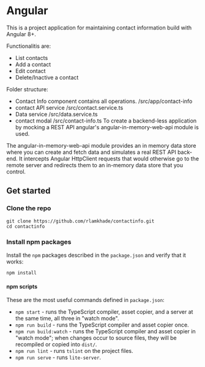 # Angular

This is a project application for maintaining contact information build with Angular 8+.

Functionalitis are:
- List contacts
- Add a contact
- Edit contact
- Delete/Inactive a contact

Folder structure:
- Contact Info component contains all operations.  /src/app/contact-info
- contact API service  /src/contact.service.ts
- Data service       /src/data.service.ts
- contact modal   /src/contact-info.ts
To create a backend-less application by mocking a REST API angular's angular-in-memory-web-api module is used.

The angular-in-memory-web-api module provides an in memory data store where you can create and fetch data and simulates a real REST API back-end. It intercepts Angular HttpClient requests that would otherwise go to the remote server and redirects them to an in-memory data store that you control.

## Get started

### Clone the repo

```shell
git clone https://github.com/rlamkhade/contactinfo.git
cd contactinfo
```

### Install npm packages

Install the `npm` packages described in the `package.json` and verify that it works:

```shell
npm install
```


#### npm scripts

These are the most useful commands defined in `package.json`:

* `npm start` - runs the TypeScript compiler, asset copier, and a server at the same time, all three in "watch mode".
* `npm run build` - runs the TypeScript compiler and asset copier once.
* `npm run build:watch` - runs the TypeScript compiler and asset copier in "watch mode"; when changes occur to source files, they will be recompiled or copied into `dist/`.
* `npm run lint` - runs `tslint` on the project files.
* `npm run serve` - runs `lite-server`.

